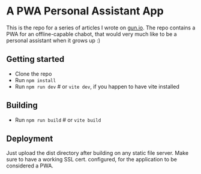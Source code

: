 # A PWA Personal Assistant App

This is the repo for a series of articles I wrote on [gun.io](https://www.gun.io/blog). 
The repo contains a PWA for an offline-capable chabot, that would very much like to be a personal assistant when it grows up :)

## Getting started

- Clone the repo
- Run `npm install`
- Run `npm run dev` # or `vite dev`, if you happen to have vite installed

## Building

- Run `npm run build` # or `vite build`

## Deployment

Just upload the dist directory after building on any static file server. Make sure to have a working SSL cert. configured, for the application to be
considered a PWA.

